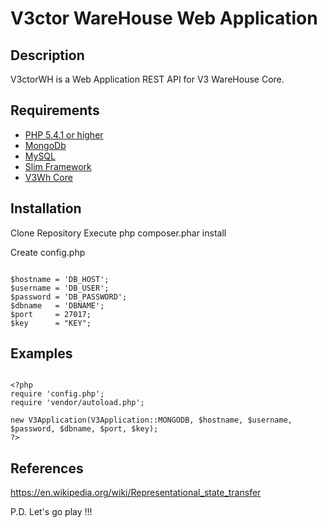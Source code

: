 # V3ctor WareHouse Web Application #

## Description ##
V3ctorWH is a Web Application REST API for V3 WareHouse Core.

## Requirements ##
* [PHP 5.4.1 or higher](http://www.php.net/)
* [MongoDb](http://www.mongodb.org/)
* [MySQL](https://www.mysql.com/)
* [Slim Framework](http://www.slimframework.com/)
* [V3Wh Core](https://github.com/yorch81/v3wh)

## Installation ##
Clone Repository
Execute php composer.phar install

Create config.php
~~~

$hostname = 'DB_HOST';
$username = 'DB_USER';
$password = 'DB_PASSWORD';
$dbname   = 'DBNAME';
$port     = 27017;
$key      = "KEY";

~~~

## Examples ##
~~~

<?php
require 'config.php';
require 'vendor/autoload.php';

new V3Application(V3Application::MONGODB, $hostname, $username, $password, $dbname, $port, $key);
?>

~~~

## References ##
https://en.wikipedia.org/wiki/Representational_state_transfer

P.D. Let's go play !!!





